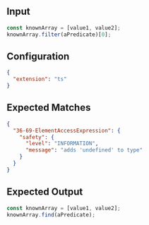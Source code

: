 
## Input
```javascript input
const knownArray = [value1, value2];
knownArray.filter(aPredicate)[0];
```

## Configuration
```json configuration
{
  "extension": "ts"
}
```

## Expected Matches
```json expected matches
{
  "36-69-ElementAccessExpression": {
    "safety": {
      "level": "INFORMATION",
      "message": "adds 'undefined' to type"
    }
  }
}
```

## Expected Output
```javascript expected output
const knownArray = [value1, value2];
knownArray.find(aPredicate);
```
